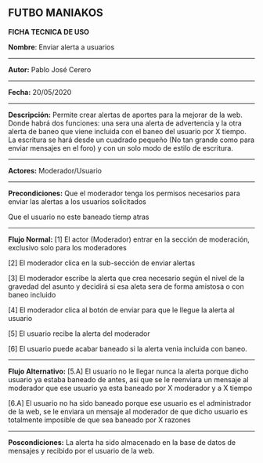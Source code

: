 ﻿FUTBO MANIAKOS
-----------------------------------------------------------






**FICHA TECNICA DE USO**

**Nombre**: Enviar alerta a usuarios

_______________________________________________________________

­**Autor:** Pablo José Cerero

_______________________________________________________________

**Fecha:** 20/05/2020

_______________________________________________________________

**Descripción:** Permite crear alertas de aportes para la mejorar de la web. Donde habrá dos funciones: una sera una alerta de advertencia y la otra alerta de baneo que viene incluida con el baneo del usuario por X tiempo. La escritura se hará desde un cuadrado pequeño (No tan grande como para enviar mensajes en el foro) y con un solo modo de estilo de escritura.

_______________________________________________________________

**Actores:** Moderador/Usuario

_______________________________________________________________

**Precondiciones:** 
Que el moderador tenga los permisos necesarios para enviar las alertas a los usuarios solicitados

Que el usuario no este baneado tiemp atras
_____________________________________________________________________________

**Flujo Normal:** [1] El actor (Moderador) entrar en la sección de moderación, exclusivo solo para los moderadores

[2] El moderador clica en la sub-sección de enviar alertas

[3] El moderador escribe la alerta que crea necesario según el nivel de la gravedad del asunto y decidirá si esa aleta sera de forma amistosa o con baneo incluido

[4] El moderador clica al botón de enviar para que le llegue la alerta al usuario

[5] El usuario recibe la alerta del moderador

[6] El usuario puede acabar baneado si la alerta venia incluida con baneo.


_____________________________________________________________________________

**Flujo Alternativo:** [5.A] El usuario no le llegar nunca la alerta porque dicho usuario ya estaba baneado de antes, asi que se le reenviara un mensaje al moderador que ese usuario ya esta baneado por X moderador y a X tiempo

[6.A] El usuario no ha sido baneado porque ese usuario es el administrador de la web, se le enviara un mensaje al moderador de que dicho usuario es totalmente imposible de que sea baneado por X razones 

______________________________________________________________________________

**Poscondiciones:** La alerta ha sido almacenado en la base de datos de mensajes y recibido  por el usuario de la web.
